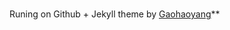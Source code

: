 # 

Runing on Github + Jekyll theme by [Gaohaoyang](https://github.com/Gaohaoyang/gaohaoyang.github.io)**

